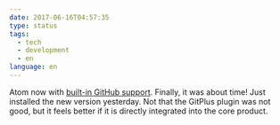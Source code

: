 ```yaml
---
date: 2017-06-16T04:57:35
type: status
tags:
  - tech
  - development
  - en
language: en
---
```


Atom now with [built-in GitHub support](https://github.atom.io/). Finally, it was about time! Just installed the new version yesterday. Not that the GitPlus plugin was not good, but it feels better if it is directly integrated into the core product.
